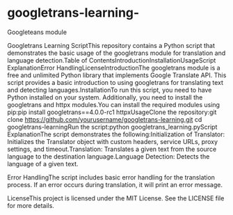 # googletrans-learning-
Googleteans module 

Googletrans Learning ScriptThis repository contains a Python script that demonstrates the basic usage of the googletrans module for translation and language detection.Table of ContentsIntroductionInstallationUsageScript ExplanationError HandlingLicenseIntroductionThe googletrans module is a free and unlimited Python library that implements Google Translate API. This script provides a basic introduction to using googletrans for translating text and detecting languages.InstallationTo run this script, you need to have Python installed on your system. Additionally, you need to install the googletrans and httpx modules.You can install the required modules using pip:pip install googletrans==4.0.0-rc1 httpxUsageClone the repository:git clone https://github.com/yourusername/googletrans-learning.git
cd googletrans-learningRun the script:python googletrans_learning.pyScript ExplanationThe script demonstrates the following:Initialization of Translator: Initializes the Translator object with custom headers, service URLs, proxy settings, and timeout.Translation: Translates a given text from the source language to the destination language.Language Detection: Detects the language of a given text.

Error HandlingThe script includes basic error handling for the translation process. If an error occurs during translation, it will print an error message.

LicenseThis project is licensed under the MIT License. See the LICENSE file for more details.

